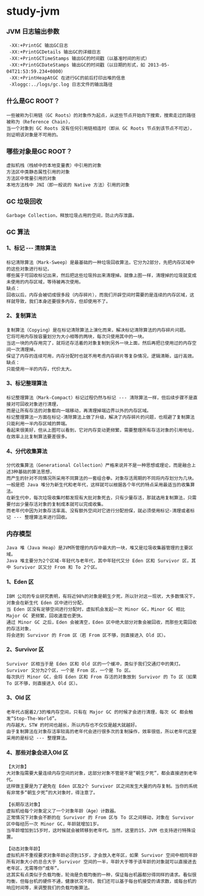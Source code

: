 # study-jvm

### JVM 日志输出参数
     -XX:+PrintGC 输出GC日志
     -XX:+PrintGCDetails 输出GC的详细日志
     -XX:+PrintGCTimeStamps 输出GC的时间戳（以基准时间的形式）
     -XX:+PrintGCDateStamps 输出GC的时间戳（以日期的形式，如 2013-05-04T21:53:59.234+0800）
     -XX:+PrintHeapAtGC 在进行GC的前后打印出堆的信息
     -Xloggc:../logs/gc.log 日志文件的输出路径

### 什么是GC ROOT？
    一些被称为引用链（GC Roots）的对象作为起点，从这些节点开始向下搜索，搜索走过的路径被称为（Reference Chain)，
    当一个对象到 GC Roots 没有任何引用链相连时（即从 GC Roots 节点到该节点不可达），则证明该对象是不可用的。

### 哪些对象是GC ROOT？
    虚拟机栈（栈帧中的本地变量表）中引用的对象
    方法区中类静态属性引用的对象
    方法区中常量引用的对象
    本地方法栈中 JNI（即一般说的 Native 方法）引用的对象

### GC 垃圾回收
    Garbage Collection，释放垃圾占用的空间，防止内存泄露。
    
### GC 算法
#### 1、标记 --- 清除算法
    标记清除算法（Mark-Sweep）是最基础的一种垃圾回收算法，它分为2部分，先把内存区域中的这些对象进行标记，
    哪些属于可回收标记出来，然后把这些垃圾拎出来清理掉。就像上图一样，清理掉的垃圾就变成未使用的内存区域，等待被再次使用。
    缺点：
    回收以后，内存会被切成很多段（内存碎片），而我们开辟空间时需要的是连续的内存区域，这样就导致，我们本身还要很多内存，但却使用不了。

#### 2、复制算法
    复制算法（Copying）是在标记清除算法上演化而来，解决标记清除算法的内存碎片问题。
    它将可用内存按容量划分为大小相等的两块，每次只使用其中的一块。
    当这一块的内存用完了，就将还存活着的对象复制到另外一块上面，然后再把已使用过的内存空间一次清理掉。
    保证了内存的连续可用，内存分配时也就不用考虑内存碎片等复杂情况，逻辑清晰，运行高效。
    缺点：
    只能使用一半的内存，代价太大。

#### 3、标记整理算法
    标记整理算法（Mark-Compact）标记过程仍然与标记 --- 清除算法一样，但后续步骤不是直接对可回收对象进行清理，
    而是让所有存活的对象都向一端移动，再清理掉端边界以外的内存区域。
    标记整理算法一方面在标记-清除算法上做了升级，解决了内存碎片的问题，也规避了复制算法只能利用一半内存区域的弊端。
    看起来很美好，但从上图可以看到，它对内存变动更频繁，需要整理所有存活对象的引用地址，在效率上比复制算法要差很多。
    
#### 4、分代收集算法
    分代收集算法（Generational Collection）严格来说并不是一种思想或理论，而是融合上述3种基础的算法思想，
    而产生的针对不同情况所采用不同算法的一套组合拳。对象存活周期的不同将内存划分为几块。
    一般是把 Java 堆分为新生代和老年代，这样就可以根据各个年代的特点采用最适当的收集算法。
    在新生代中，每次垃圾收集时都发现有大批对象死去，只有少量存活，那就选用复制算法，只需要付出少量存活对象的复制成本就可以完成收集。
    而老年代中因为对象存活率高、没有额外空间对它进行分配担保，就必须使用标记-清理或者标记 --- 整理算法来进行回收。

### 内存模型
    Java 堆（Java Heap）是JVM所管理的内存中最大的一块，堆又是垃圾收集器管理的主要区域。
    Java 堆主要分为2个区域-年轻代与老年代，其中年轻代又分 Eden 区和 Survivor 区，其中 Survivor 区又分 From 和 To 2个区。
    
#### 1、Eden 区
    IBM 公司的专业研究表明，有将近98%的对象是朝生夕死，所以针对这一现状，大多数情况下，对象会在新生代 Eden 区中进行分配，
    当 Eden 区没有足够空间进行分配时，虚拟机会发起一次 Minor GC，Minor GC 相比 Major GC 更频繁，回收速度也更快。
    通过 Minor GC 之后，Eden 会被清空，Eden 区中绝大部分对象会被回收，而那些无需回收的存活对象，
    将会进到 Survivor 的 From 区（若 From 区不够，则直接进入 Old 区）。
    
#### 2、Survivor 区
    Survivor 区相当于是 Eden 区和 Old 区的一个缓冲，类似于我们交通灯中的黄灯。
    Survivor 又分为2个区，一个是 From 区，一个是 To 区。
    每次执行 Minor GC，会将 Eden 区和 From 存活的对象放到 Survivor 的 To 区（如果 To 区不够，则直接进入 Old 区）。
    
#### 3、Old 区
    老年代占据着2/3的堆内存空间，只有在 Major GC 的时候才会进行清理，每次 GC 都会触发“Stop-The-World”。
    内存越大，STW 的时间也越长，所以内存也不仅仅是越大就越好。
    由于复制算法在对象存活率较高的老年代会进行很多次的复制操作，效率很低，所以老年代这里采用的是标记 --- 整理算法。
    
#### 4、那些对象会进入Old 区
    【大对象】
    大对象指需要大量连续内存空间的对象，这部分对象不管是不是“朝生夕死”，都会直接进到老年代。
    这样做主要是为了避免在 Eden 区及2个 Survivor 区之间发生大量的内存复制。当你的系统有非常多“朝生夕死”的大对象时，得注意了。
    
    【长期存活对象】
    虚拟机给每个对象定义了一个对象年龄（Age）计数器。
    正常情况下对象会不断的在 Survivor 的 From 区与 To 区之间移动，对象在 Survivor 区中每经历一次 Minor GC，年龄就增加1岁。
    当年龄增加到15岁时，这时候就会被转移到老年代。当然，这里的15，JVM 也支持进行特殊设置。
    
    【动态对象年龄】
    虚拟机并不重视要求对象年龄必须到15岁，才会放入老年区，如果 Survivor 空间中相同年龄所有对象大小的总合大于 Survivor 空间的一半，年龄大于等于该年龄的对象就可以直接进去老年区，无需等你“成年”。
    这其实有点类似于负载均衡，轮询是负载均衡的一种，保证每台机器都分得同样的请求。看似很均衡，但每台机的硬件不通，健康状况不同，我们还可以基于每台机接受的请求数，或每台机的响应时间等，来调整我们的负载均衡算法。
